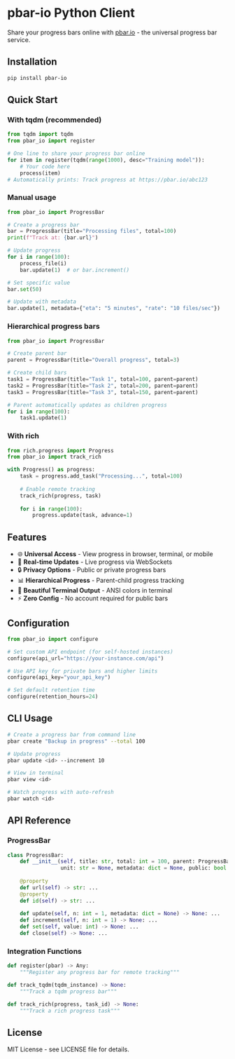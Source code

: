# pbar-io Python Client

Share your progress bars online with [pbar.io](https://pbar.io) - the universal progress bar service.

## Installation

```bash
pip install pbar-io
```

## Quick Start

### With tqdm (recommended)

```python
from tqdm import tqdm
from pbar_io import register

# One line to share your progress bar online
for item in register(tqdm(range(1000), desc="Training model")):
    # Your code here
    process(item)
# Automatically prints: Track progress at https://pbar.io/abc123
```

### Manual usage

```python
from pbar_io import ProgressBar

# Create a progress bar
bar = ProgressBar(title="Processing files", total=100)
print(f"Track at: {bar.url}")

# Update progress
for i in range(100):
    process_file(i)
    bar.update(1)  # or bar.increment()

# Set specific value
bar.set(50)

# Update with metadata
bar.update(1, metadata={"eta": "5 minutes", "rate": "10 files/sec"})
```

### Hierarchical progress bars

```python
from pbar_io import ProgressBar

# Create parent bar
parent = ProgressBar(title="Overall progress", total=3)

# Create child bars
task1 = ProgressBar(title="Task 1", total=100, parent=parent)
task2 = ProgressBar(title="Task 2", total=200, parent=parent)
task3 = ProgressBar(title="Task 3", total=150, parent=parent)

# Parent automatically updates as children progress
for i in range(100):
    task1.update(1)
```

### With rich

```python
from rich.progress import Progress
from pbar_io import track_rich

with Progress() as progress:
    task = progress.add_task("Processing...", total=100)
    
    # Enable remote tracking
    track_rich(progress, task)
    
    for i in range(100):
        progress.update(task, advance=1)
```

## Features

- 🌐 **Universal Access** - View progress in browser, terminal, or mobile
- 🚀 **Real-time Updates** - Live progress via WebSockets
- 🔒 **Privacy Options** - Public or private progress bars
- 📊 **Hierarchical Progress** - Parent-child progress tracking
- 🎨 **Beautiful Terminal Output** - ANSI colors in terminal
- ⚡ **Zero Config** - No account required for public bars

## Configuration

```python
from pbar_io import configure

# Set custom API endpoint (for self-hosted instances)
configure(api_url="https://your-instance.com/api")

# Use API key for private bars and higher limits
configure(api_key="your_api_key")

# Set default retention time
configure(retention_hours=24)
```

## CLI Usage

```bash
# Create a progress bar from command line
pbar create "Backup in progress" --total 100

# Update progress
pbar update <id> --increment 10

# View in terminal
pbar view <id>

# Watch progress with auto-refresh
pbar watch <id>
```

## API Reference

### ProgressBar

```python
class ProgressBar:
    def __init__(self, title: str, total: int = 100, parent: ProgressBar = None, 
                 unit: str = None, metadata: dict = None, public: bool = True)
    
    @property
    def url(self) -> str: ...
    @property
    def id(self) -> str: ...
    
    def update(self, n: int = 1, metadata: dict = None) -> None: ...
    def increment(self, n: int = 1) -> None: ...
    def set(self, value: int) -> None: ...
    def close(self) -> None: ...
```

### Integration Functions

```python
def register(pbar) -> Any:
    """Register any progress bar for remote tracking"""

def track_tqdm(tqdm_instance) -> None:
    """Track a tqdm progress bar"""

def track_rich(progress, task_id) -> None:
    """Track a rich progress task"""
```

## License

MIT License - see LICENSE file for details.